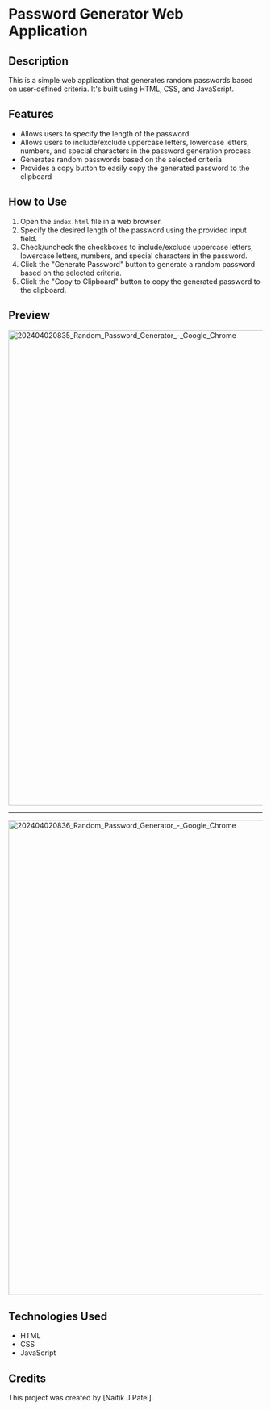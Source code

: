 # Password Generator Web Application

## Description
This is a simple web application that generates random passwords based on user-defined criteria. It's built using HTML, CSS, and JavaScript.

## Features
- Allows users to specify the length of the password
- Allows users to include/exclude uppercase letters, lowercase letters, numbers, and special characters in the password generation process
- Generates random passwords based on the selected criteria
- Provides a copy button to easily copy the generated password to the clipboard

## How to Use
1. Open the `index.html` file in a web browser.
2. Specify the desired length of the password using the provided input field.
3. Check/uncheck the checkboxes to include/exclude uppercase letters, lowercase letters, numbers, and special characters in the password.
4. Click the "Generate Password" button to generate a random password based on the selected criteria.
5. Click the "Copy to Clipboard" button to copy the generated password to the clipboard.

## Preview
<img width="943" alt="202404020835_Random_Password_Generator_-_Google_Chrome" src="https://github.com/naitikjpatel/Password-Generator/assets/120157810/9cde9a73-3845-48fc-9f02-c6fdf4b4237c">
<hr>
<img width="942" alt="202404020836_Random_Password_Generator_-_Google_Chrome" src="https://github.com/naitikjpatel/Password-Generator/assets/120157810/6dd4c542-ffae-4736-b1d1-22ca82f721af">



## Technologies Used
- HTML
- CSS
- JavaScript

## Credits
This project was created by [Naitik J Patel].
